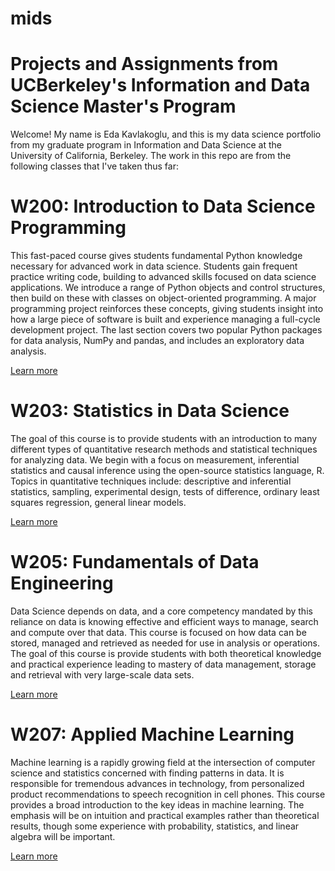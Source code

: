 # mids
# Projects and Assignments from UCBerkeley's Information and Data Science Master's Program

Welcome! My name is Eda Kavlakoglu, and this is my data science portfolio from my graduate program in Information and Data Science at the University of California, Berkeley. The work in this repo are from the following classes that I've taken thus far: 

# W200: Introduction to Data Science Programming

This fast-paced course gives students fundamental Python knowledge necessary for advanced work in data science. Students gain frequent practice writing code, building to advanced skills focused on data science applications. We introduce a range of Python objects and control structures, then build on these with classes on object-oriented programming. A major programming project reinforces these concepts, giving students insight into how a large piece of software is built and experience managing a full-cycle development project. The last section covers two popular Python packages for data analysis, NumPy and pandas, and includes an exploratory data analysis.

[Learn more](https://www.ischool.berkeley.edu/courses/datasci/200)

# W203: Statistics in Data Science 

The goal of this course is to provide students with an introduction to many different types of quantitative research methods and statistical techniques for analyzing data. We begin with a focus on measurement, inferential statistics and causal inference using the open-source statistics language, R. Topics in quantitative techniques include: descriptive and inferential statistics, sampling, experimental design, tests of difference, ordinary least squares regression, general linear models.

[Learn more](https://www.ischool.berkeley.edu/courses/datasci/203)

# W205: Fundamentals of Data Engineering

Data Science depends on data, and a core competency mandated by this reliance on data is knowing effective and efficient ways to manage, search and compute over that data. This course is focused on how data can be stored, managed and retrieved as needed for use in analysis or operations. The goal of this course is provide students with both theoretical knowledge and practical experience leading to mastery of data management, storage and retrieval with very large-scale data sets.

[Learn more](https://www.ischool.berkeley.edu/courses/datasci/205)

# W207: Applied Machine Learning 

Machine learning is a rapidly growing field at the intersection of computer science and statistics concerned with finding patterns in data. It is responsible for tremendous advances in technology, from personalized product recommendations to speech recognition in cell phones. This course provides a broad introduction to the key ideas in machine learning. The emphasis will be on intuition and practical examples rather than theoretical results, though some experience with probability, statistics, and linear algebra will be important.

[Learn more](https://www.ischool.berkeley.edu/courses/datasci/207)
